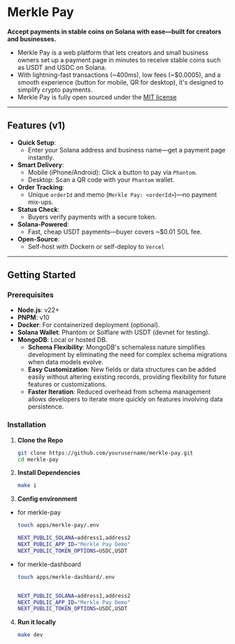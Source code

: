 # Merkle Pay

**Accept payments in stable coins on Solana with ease—built for creators and businesses.**

- Merkle Pay is a web platform that lets creators and small business owners set up a payment page in minutes to receive stable coins such as USDT and USDC on Solana.
- With lightning-fast transactions (~400ms), low fees (~$0.0005), and a smooth experience (button for mobile, QR for desktop), it's designed to simplify crypto payments.
- Merkle Pay is fully open sourced under the [MIT license](LICNESE)

---

## Features (v1)

- **Quick Setup**:
  - Enter your Solana address and business name—get a payment page instantly.
- **Smart Delivery**:
  - Mobile (iPhone/Android): Click a button to pay via `Phantom`.
  - Desktop: Scan a QR code with your `Phantom` wallet.
- **Order Tracking**:
  - Unique `orderId` and memo (`Merkle Pay: <orderId>`)—no payment mix-ups.
- **Status Check**:
  - Buyers verify payments with a secure token.
- **Solana-Powered**:
  - Fast, cheap USDT payments—buyer covers ~$0.01 SOL fee.
- **Open-Source**:
  - Self-host with Dockern or self-deploy to `Vercel`

---

## Getting Started

### Prerequisites

- **Node.js**: v22+
- **PNPM**: v10
- **Docker**: For containerized deployment (optional).
- **Solana Wallet**: Phantom or Solflare with USDT (devnet for testing).
- **MongoDB**: Local or hosted DB.
  - **Schema Flexibility**: MongoDB's schemaless nature simplifies development by eliminating the need for complex schema migrations when data models evolve.
  - **Easy Customization**: New fields or data structures can be added easily without altering existing records, providing flexibility for future features or customizations.
  - **Faster Iteration**: Reduced overhead from schema management allows developers to iterate more quickly on features involving data persistence.

### Installation

1. **Clone the Repo**
   ```bash
   git clone https://github.com/yourusername/merkle-pay.git
   cd merkle-pay
   ```
2. **Install Dependencies**

   ```bash
   make i
   ```

3. **Config environment**

- for merkle-pay

  ```bash
  touch apps/merkle-pay/.env

  NEXT_PUBLIC_SOLANA=address1,address2
  NEXT_PUBLIC_APP_ID="Merkle Pay Demo"
  NEXT_PUBLIC_TOKEN_OPTIONS=USDC,USDT
  ```

- for merkle-dashboard

  ```bash
  touch apps/merkle-dashbard/.env


  NEXT_PUBLIC_SOLANA=address1,address2
  NEXT_PUBLIC_APP_ID="Merkle Pay Demo"
  NEXT_PUBLIC_TOKEN_OPTIONS=USDC,USDT
  ```

4. **Run it locally**

   ```bash
   make dev
   ```
